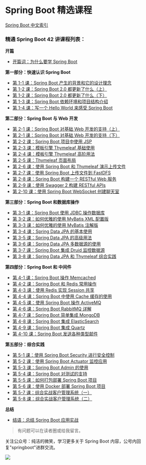 # Spring Boot 精选课程

[Spring Boot 中文索引](https://github.com/ityouknow/awesome-spring-boot) 

### 精通 Spring Boot 42 讲课程列表：

**开篇** 

- [开篇词：为什么要学 Spring Boot](https://gitbook.cn/gitchat/column/5b86228ce15aa17d68b5b55a/topic/5b864c65e15aa17d68b5db58)

**第一部分：快速认识 Spring Boot** 

- [第 1-1 课：Spring Boot 产生的背景和它的设计理念](https://gitbook.cn/gitchat/column/5b86228ce15aa17d68b5b55a/topic/5b93c957780fdb5e97d2f35c)
- [第 1-2 课：Spring Boot 2.0 都更新了什么（上）](https://gitbook.cn/gitchat/column/5b86228ce15aa17d68b5b55a/topic/5b93c99c780fdb5e97d2f365)
- [第 1-2 课：Spring Boot 2.0 都更新了什么（下）](https://gitbook.cn/gitchat/column/5b86228ce15aa17d68b5b55a/topic/5b968861780fdb5e97d3e157)
- [第 1-3 课：Spring Boot 依赖环境和项目结构介绍](https://gitbook.cn/gitchat/column/5b86228ce15aa17d68b5b55a/topic/5ba8556f0110e7701d25dd95)
- [第 1-4 课：写一个 Hello World 来感受 Spring Boot](https://gitbook.cn/gitchat/column/5b86228ce15aa17d68b5b55a/topic/5bab5a670110e7701d268e21)

**第二部分：Spring Boot 与 Web 开发** 

- [第 2-1 课：Spring Boot 对基础 Web 开发的支持（上）](https://gitbook.cn/gitchat/column/5b86228ce15aa17d68b5b55a/topic/5baca42d80460e6b3d6f7a4d)
- [第 2-1 课：Spring Boot 对基础 Web 开发的支持（下）](https://gitbook.cn/gitchat/column/5b86228ce15aa17d68b5b55a/topic/5baca87d80460e6b3d6f7abc)
- [第 2-2 课：Spring Boot 项目中使用 JSP](https://gitbook.cn/gitchat/column/5b86228ce15aa17d68b5b55a/topic/5bbac47b9ccd7c1379f25eab)
- [第 2-3 课：模板引擎 Thymeleaf 基础使用](https://gitbook.cn/gitchat/column/5b86228ce15aa17d68b5b55a/topic/5bbd7a209ccd7c1379f30479)
- [第 2-4 课：模板引擎 Thymeleaf 高阶用法](https://gitbook.cn/gitchat/column/5b86228ce15aa17d68b5b55a/topic/5bc3fef8046eb7300661202e)
- [第 2-5 课：Thymeleaf 页面布局](https://gitbook.cn/gitchat/column/5b86228ce15aa17d68b5b55a/topic/5bc6a9cd42d7d32f50f19a2a)
- [第 2-6 课：使用 Spring Boot 和 Thymeleaf 演示上传文件](https://gitbook.cn/gitchat/column/5b86228ce15aa17d68b5b55a/topic/5bcd32eb211d0e68b1b70599)
- [第 2-7 课：使用 Spring Boot 上传文件到 FastDFS](https://gitbook.cn/gitchat/column/5b86228ce15aa17d68b5b55a/topic/5bcfdff8211d0e68b1b7b079)
- [第 2-8 课：Spring Boot 构建一个 RESTful Web 服务](https://gitbook.cn/gitchat/column/5b86228ce15aa17d68b5b55a/topic/5bd67b898b3f803a63ef9e70)
- [第 2-9 课：使用 Swagger 2 构建 RESTful APIs](https://gitbook.cn/gitchat/column/5b86228ce15aa17d68b5b55a/topic/5bd910d38b3f803a63f02463)
- [第 2-10 课：使用 Spring Boot WebSocket 创建聊天室](https://gitbook.cn/gitchat/column/5b86228ce15aa17d68b5b55a/topic/5bdfadb0665e8a7d7349ed2e)

**第三部分：Spring Boot 和数据库操作**  

- [第 3-1 课：Spring Boot 使用 JDBC 操作数据库](https://gitbook.cn/gitchat/column/5b86228ce15aa17d68b5b55a/topic/5be25f98d492a00c00b0ce17)
- [第 3-2 课：如何优雅的使用 MyBatis XML 配置版](https://gitbook.cn/gitchat/column/5b86228ce15aa17d68b5b55a/topic/5be8f0552c33167c317c6a7f)
- [第 3-3 课：如何优雅的使用 MyBatis 注解版](https://gitbook.cn/gitchat/column/5b86228ce15aa17d68b5b55a/topic/5beb9d502c33167c317cbe3b)
- [第 3-4 课：Spring Data JPA 的基本使用](https://gitbook.cn/gitchat/column/5b86228ce15aa17d68b5b55a/topic/5bf22499b36fd43be4715f15)
- [第 3-5 课：Spring Data JPA 的高级用法](https://gitbook.cn/gitchat/column/5b86228ce15aa17d68b5b55a/topic/5bf4c6eefae086212ccb20e4)
- [第 3-6 课：Spring Data JPA 多数据源的使用](https://gitbook.cn/gitchat/column/5b86228ce15aa17d68b5b55a/topic/5bfb55ffae0e5f436e35c0fb)
- [第 3-7 课：Spring Boot  集成 Druid 监控数据源](https://gitbook.cn/gitchat/column/5b86228ce15aa17d68b5b55a/topic/5bfe2f357d496f133969c52a)
- [第 3-8 课：Spring Data JPA 和 Thymeleaf 综合实践](https://gitbook.cn/gitchat/column/5b86228ce15aa17d68b5b55a/topic/5c036e4db4075a37edf0f940)

**第四部分：Spring Boot 和 中间件**    

- [第 4-1 课：Spring Boot 操作 Memcached](https://gitbook.cn/gitchat/column/5b86228ce15aa17d68b5b55a/topic/5c05ffbfb4075a37edf18a7f)
- [第 4-2 课：Spring Boot 和 Redis 常用操作](https://gitbook.cn/gitchat/column/5b86228ce15aa17d68b5b55a/topic/5c0886c8fa859f1cb51755d1)
- [第 4-3 课：使用 Redis 实现 Session 共享](https://gitbook.cn/gitchat/column/5b86228ce15aa17d68b5b55a/topic/5c0d3825edba1b683458f2a5)
- [第 4-4 课：Spring Boot 中使用 Cache 缓存的使用](https://gitbook.cn/gitchat/column/5b86228ce15aa17d68b5b55a/topic/5c0f4bda4595324572153973)
- [第 4-5 课：使用 Spring Boot 操作 ActiveMQ](https://gitbook.cn/gitchat/column/5b86228ce15aa17d68b5b55a/topic/5c1072a91e59245d4d295584)
- [第 4-6 课：Spring Boot  RabbitMQ 详解](https://gitbook.cn/gitchat/column/5b86228ce15aa17d68b5b55a/topic/5c165ba61e59245d4d2a3e01)
- [第 4-7 课：Spring Boot 简单集成 MongoDB](https://gitbook.cn/gitchat/column/5b86228ce15aa17d68b5b55a/topic/5c19099d1e59245d4d2ab843)
- [第 4-8 课：Spring Boot 集成 ElasticSearch](https://gitbook.cn/gitchat/column/5b86228ce15aa17d68b5b55a/topic/5c1af2f31e59245d4d2af6f2)
- [第 4-9 课：Spring Boot 集成 Quartz](https://gitbook.cn/gitchat/column/5b86228ce15aa17d68b5b55a/topic/5c1f7ad41e59245d4d2b9109)
- [第 4-10 课：Spring Boot 发送各种类型邮件](https://gitbook.cn/gitchat/column/5b86228ce15aa17d68b5b55a/topic/5c21de564fcd483b0264f22f)

**第五部分：综合实践**  

- [第 5-1 课：使用 Spring Boot Security 进行安全控制](https://gitbook.cn/gitchat/column/5b86228ce15aa17d68b5b55a/topic/5c2327834fcd483b02652357)
- [第 5-2 课：使用 Spring Boot Actuator 监控应用](https://gitbook.cn/gitchat/column/5b86228ce15aa17d68b5b55a/topic/5c25965e4fcd483b0265b15c)
- [第 5-3 课：Spring Boot Admin 的使用](https://gitbook.cn/gitchat/column/5b86228ce15aa17d68b5b55a/topic/5c25a1fa4fcd483b0265b262)
- [第 5-4 课：Spring Boot 对测试的支持](https://gitbook.cn/gitchat/column/5b86228ce15aa17d68b5b55a/topic/5c26f8964fcd483b0265facb)
- [第 5-5 课：如何打包部署 Spring Boot 项目](https://gitbook.cn/gitchat/column/5b86228ce15aa17d68b5b55a/topic/5c319ae24fcd483b0271071e)
- [第 5-6 课：使用 Docker 部署 Spring Boot 项目](https://gitbook.cn/gitchat/column/5b86228ce15aa17d68b5b55a/topic/5c342f1c4fcd483b0271897c)
- [第 5-7 课：综合实战客户管理系统（一）](https://gitbook.cn/gitchat/column/5b86228ce15aa17d68b5b55a/topic/5c36c1e24fcd483b0271e9e8)
- [第 5-8 课：综合实战客户管理系统（二）](https://gitbook.cn/gitchat/column/5b86228ce15aa17d68b5b55a/topic/5c3ac51bbe5fed35a4e45388)

**总结**  

- [结语：总结 Spring Boot 应用实战](https://gitbook.cn/gitchat/column/5b86228ce15aa17d68b5b55a)



> 有问题可以在读者圈或给我留言。

关注公众号：纯洁的微笑，学习更多关于 Spring Boot 内容，公号内回复"springboot"进群交流。

![](http://www.ityouknow.com/assets/images/keeppuresmile_430.jpg)

